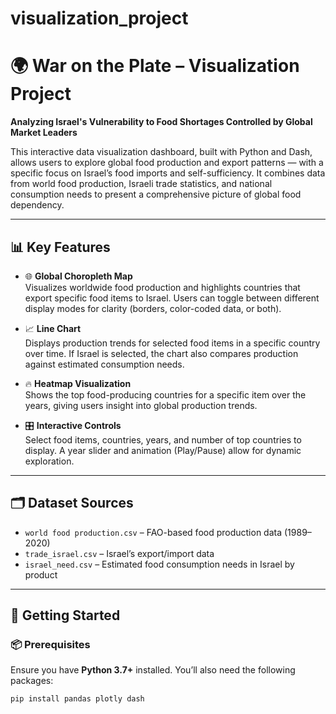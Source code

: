 # visualization_project

# 🌍 War on the Plate – Visualization Project

**Analyzing Israel's Vulnerability to Food Shortages Controlled by Global Market Leaders**

This interactive data visualization dashboard, built with Python and Dash, allows users to explore global food production and export patterns — with a specific focus on Israel’s food imports and self-sufficiency. It combines data from world food production, Israeli trade statistics, and national consumption needs to present a comprehensive picture of global food dependency.

---

## 📊 Key Features

- 🌐 **Global Choropleth Map**  
  Visualizes worldwide food production and highlights countries that export specific food items to Israel. Users can toggle between different display modes for clarity (borders, color-coded data, or both).

- 📈 **Line Chart**  
  Displays production trends for selected food items in a specific country over time. If Israel is selected, the chart also compares production against estimated consumption needs.

- 🔥 **Heatmap Visualization**  
  Shows the top food-producing countries for a specific item over the years, giving users insight into global production trends.

- 🎛️ **Interactive Controls**  
  Select food items, countries, years, and number of top countries to display. A year slider and animation (Play/Pause) allow for dynamic exploration.

---

## 🗂️ Dataset Sources

- `world food production.csv` – FAO-based food production data (1989–2020)
- `trade_israel.csv` – Israel’s export/import data
- `israel_need.csv` – Estimated food consumption needs in Israel by product

---

## 🚀 Getting Started

### 📦 Prerequisites

Ensure you have **Python 3.7+** installed. You’ll also need the following packages:

```bash
pip install pandas plotly dash
